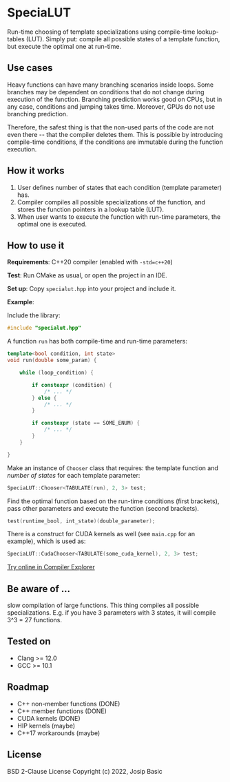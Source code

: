 # SpeciaLUT
Run-time choosing of template specializations using compile-time lookup-tables (LUT). Simply put: compile all possible states of a template function, but execute the optimal one at run-time.

## Use cases

Heavy functions can have many branching scenarios inside loops. Some branches may be dependent on conditions that do not change during execution of the function. Branching prediction works good on CPUs, but in any case, conditions and jumping takes time. Moreover, GPUs do not use branching prediction. 

Therefore, the safest thing is that the non-used parts of the code are not even there -- that the compiler deletes them. This is possible by introducing compile-time conditions, if the conditions are immutable during the function execution.

## How it works

1. User defines number of states that each condition (template parameter) has.
2. Compiler compiles all possible specializations of the function, and stores the function pointers in a lookup table (LUT).
3. When user wants to execute the function with run-time parameters, the optimal one is executed.

## How to use it

**Requirements**: C++20 compiler (enabled with `-std=c++20`)

**Test**: Run CMake as usual, or open the project in an IDE.

**Set up**: Copy `specialut.hpp` into your project and include it.

**Example**:

Include the library:

```cpp
#include "specialut.hpp"
```

A function `run` has both compile-time and run-time parameters:

```cpp
template<bool condition, int state>
void run(double some_param) {

    while (loop_condition) {

        if constexpr (condition) {
            /* ... */
        } else {
            /* ... */
        }

        if constexpr (state == SOME_ENUM) {
            /* ... */
        }
    }

}
```

Make an instance of `Chooser` class that requires: the template function and *number of states* for each template parameter:

```cpp
SpeciaLUT::Chooser<TABULATE(run), 2, 3> test;
```

Find the optimal function based on the run-time conditions (first brackets), pass other parameters and execute the function (second brackets).

```cpp
test(runtime_bool, int_state)(double_parameter);
```

There is a construct for CUDA kernels as well (see `main.cpp` for an example), which is used as:

```cpp
SpeciaLUT::CudaChooser<TABULATE(some_cuda_kernel), 2, 3> test;
```

[Try online in Compiler Explorer](https://godbolt.org/z/e1776n4xo)


## Be aware of ...

slow compilation of large functions. This thing compiles all possible specializations. E.g. if you have 3 parameters with 3 states, it will compile 3^3 = 27 functions.

## Tested on

- Clang >= 12.0
- GCC >= 10.1

## Roadmap

- C++ non-member functions (DONE)
- C++ member functions (DONE)
- CUDA kernels (DONE)
- HIP kernels (maybe)
- C++17 workarounds (maybe)

## License

BSD 2-Clause License
Copyright (c) 2022, Josip Basic

